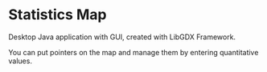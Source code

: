 # Statistics Map

Desktop Java application with GUI, created with LibGDX Framework. 

You can put pointers on the map and manage them by entering quantitative values.




